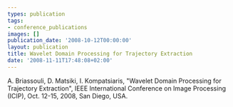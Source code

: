 ```yaml
---
types: publication
tags:
- conference_publications
images: []
publication_date: '2008-10-12T00:00:00'
layout: publication
title: Wavelet Domain Processing for Trajectory Extraction
date: '2008-11-11T17:48:08+02:00'
---
```

A. Briassouli, D. Matsiki, I. Kompatsiaris, &quot;Wavelet Domain Processing for Trajectory Extraction&quot;, IEEE International Conference on Image Processing (ICIP), Oct. 12-15, 2008, San Diego, USA.
